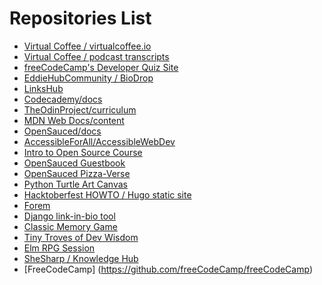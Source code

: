 <!-- Before adding a repository to this list, make sure that it passes our repository checklist below -->

<!--
✅ Relevant name
✅ Description
Clearly describe what the project does and is for.
✅ Relevant tags
They should highlight their scope, stack, field, etc.
✅ README.md file
Important information about your project.
✅ CONTRIBUTIONS.md/CONTRIBUTING.md file
A contribution guide for contributors.
✅ Open source license
A project is not open source if it doesn't have a valid license.
✅ Code of Conduct (COC)
An excellent indicator of a healthy contributor's environment.
✅ Issue and Pull Request templates
Templates for making issues and pull requests.
 -->

 <!-- Please don't type or change anything above here. Work on your changes below. -->

# Repositories List

- [Virtual Coffee / virtualcoffee.io](https://github.com/Virtual-Coffee/virtualcoffee.io)
- [Virtual Coffee / podcast transcripts](https://github.com/Virtual-Coffee/podcast-transcripts)
- [freeCodeCamp's Developer Quiz Site](https://github.com/freeCodeCamp/Developer_Quiz_Site)
- [EddieHubCommunity / BioDrop](https://github.com/EddieHubCommunity/BioDrop)
- [LinksHub](https://github.com/rupali-codes/LinksHub)
- [Codecademy/docs](https://github.com/Codecademy/docs)
- [TheOdinProject/curriculum](https://github.com/TheOdinProject/curriculum)
- [MDN Web Docs/content](https://github.com/mdn/content)
- [OpenSauced/docs](https://github.com/open-sauced/docs)
- [AccessibleForAll/AccessibleWebDev](https://github.com/AccessibleForAll/AccessibleWebDev)
- [Intro to Open Source Course](https://github.com/open-sauced/intro/)
- [OpenSauced Guestbook](https://github.com/open-sauced/guestbook)
- [OpenSauced Pizza-Verse](https://github.com/open-sauced/pizza-verse)
- [Python Turtle Art Canvas](https://github.com/dominicduffin1/python-turtle-art-canvas)
- [Hacktoberfest HOWTO / Hugo static site](https://github.com/hacktoberfesthowto/howto-blog)
- [Forem](https://github.com/forem/forem)
- [Django link-in-bio tool](https://github.com/Terieyenike/linktree)
- [Classic Memory Game](https://github.com/cmcrawford2/memory-game)
- [Tiny Troves of Dev Wisdom](https://github.com/TarynMcMillan/Tiny-Troves-of-Dev-Wisdom)
- [Elm RPG Session](https://github.com/tkshill/rpg-session/)
- [SheSharp / Knowledge Hub](https://github.com/shesharpnl/knowledge-hub)
- [FreeCodeCamp] (https://github.com/freeCodeCamp/freeCodeCamp)